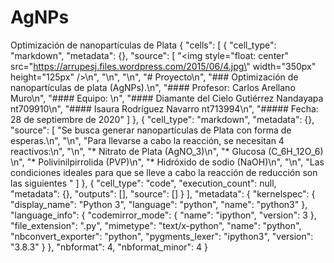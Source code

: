 # AgNPs
Optimización de nanopartículas de Plata
{
 "cells": [
  {
   "cell_type": "markdown",
   "metadata": {},
   "source": [
    "<img style=\"float: center\" src=\"https://arrupesj.files.wordpress.com/2015/06/4.jpg\" width=\"350px\" height=\"125px\" />\n",
    "\n",
    "\n",
    "# Proyecto\n",
    "### Optimización de nanopartículas de plata (AgNPs).\n",
    "#### Profesor: Carlos Arellano Muro\n",
    "#### Equipo: \n",
    "#### Diamante del Cielo Gutiérrez Nandayapa nt709910\n",
    "#### Isaura Rodríguez Navarro nt713994\n",
    "##### Fecha: 28 de septiembre de 2020"
   ]
  },
  {
   "cell_type": "markdown",
   "metadata": {},
   "source": [
    "Se busca generar nanopartículas de Plata con forma de esperas.\n",
    "\n",
    "Para llevarse a cabo la reacción, se necesitan 4 reactivos:\n",
    "\n",
    "* Nitrato de Plata (AgNO_3)\n",
    "* Glucosa (C_6H_12O_6) \n",
    "* Polivinilpirrolida (PVP)\n",
    "* Hidróxido de sodio (NaOH)\n",
    "\n",
    "Las condiciones ideales para que se lleve a cabo la reacción de reducción son las siguientes "
   ]
  },
  {
   "cell_type": "code",
   "execution_count": null,
   "metadata": {},
   "outputs": [],
   "source": []
  }
 ],
 "metadata": {
  "kernelspec": {
   "display_name": "Python 3",
   "language": "python",
   "name": "python3"
  },
  "language_info": {
   "codemirror_mode": {
    "name": "ipython",
    "version": 3
   },
   "file_extension": ".py",
   "mimetype": "text/x-python",
   "name": "python",
   "nbconvert_exporter": "python",
   "pygments_lexer": "ipython3",
   "version": "3.8.3"
  }
 },
 "nbformat": 4,
 "nbformat_minor": 4
}
